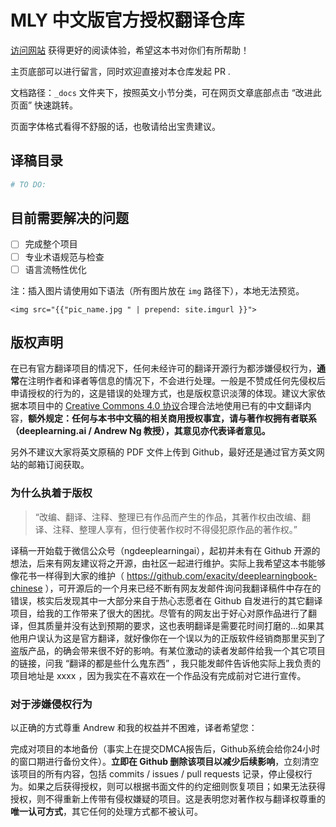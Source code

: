 # MLY 中文版官方授权翻译仓库 

[访问网站](https://accepteddoge.github.io/machine-learning-yearning-cn/) 获得更好的阅读体验，希望这本书对你们有所帮助！

主页底部可以进行留言，同时欢迎直接对本仓库发起 PR . 

文档路径：`_docs` 文件夹下，按照英文小节分类，可在网页文章底部点击 “改进此页面” 快速跳转。

页面字体格式看得不舒服的话，也敬请给出宝贵建议。

## 译稿目录

```python
# TO DO:
```

## 目前需要解决的问题

- [ ] 完成整个项目
- [ ] 专业术语规范与检查
- [ ] 语言流畅性优化

注：插入图片请使用如下语法（所有图片放在 `img` 路径下），本地无法预览。

 `<img src="{{"pic_name.jpg " | prepend: site.imgurl }}">`

## 版权声明

在已有官方翻译项目的情况下，任何未经许可的翻译开源行为都涉嫌侵权行为，**通常**在注明作者和译者等信息的情况下，不会进行处理。一般是不赞成任何先侵权后申请授权的行为的，这是错误的处理方式，也是版权意识淡薄的体现。建议大家依据本项目中的 [Creative Commons 4.0 协议](./license.md)合理合法地使用已有的中文翻译内容，**额外规定：任何与本书中文稿的相关商用授权事宜，请与著作权拥有者联系（deeplearning.ai / Andrew Ng 教授），其意见亦代表译者意见。**

另外不建议大家将英文原稿的 PDF 文件上传到 Github，最好还是通过官方英文网站的邮箱订阅获取。

### 为什么执着于版权

> “改编、翻译、注释、整理已有作品而产生的作品，其著作权由改编、翻译、注释、整理人享有，但行使著作权时不得侵犯原作品的著作权。”

译稿一开始载于微信公众号（ngdeeplearningai），起初并未有在 Github 开源的想法，后来有网友建议将之开源，由社区一起进行维护。实际上我希望这本书能够像花书一样得到大家的维护（ <https://github.com/exacity/deeplearningbook-chinese> ），可开源后的一个月来已经不断有网友发邮件询问我翻译稿件中存在的错误，核实后发现其中一大部分来自于热心志愿者在  Github  自发进行的其它翻译项目，给我的工作带来了很大的困扰。尽管有的网友出于好心对原作品进行了翻译，但其质量并没有达到预期的要求，这也表明翻译是需要花时间打磨的...如果其他用户误认为这是官方翻译，就好像你在一个误以为的正版软件经销商那里买到了盗版产品，的确会带来很不好的影响。有某位激动的读者发邮件给我一个其它项目的链接，问我 “翻译的都是些什么鬼东西” ，我只能发邮件告诉他实际上我负责的项目地址是 xxxx ，因为我实在不喜欢在一个作品没有完成前对它进行宣传。

### 对于涉嫌侵权行为

以正确的方式尊重 Andrew 和我的权益并不困难，译者希望您：

完成对项目的本地备份（事实上在提交DMCA报告后，Github系统会给你24小时的窗口期进行备份文件）。**立即在 Github 删除该项目以减少后续影响**，立刻清空该项目的所有内容，包括 commits / issues / pull requests 记录，停止侵权行为。如果之后获得授权，则可以根据书面文件的约定细则恢复项目；如果无法获得授权，则不得重新上传带有侵权嫌疑的项目。这是表明您对著作权与翻译权尊重的**唯一认可方式**，其它任何的处理方式都不被认可。